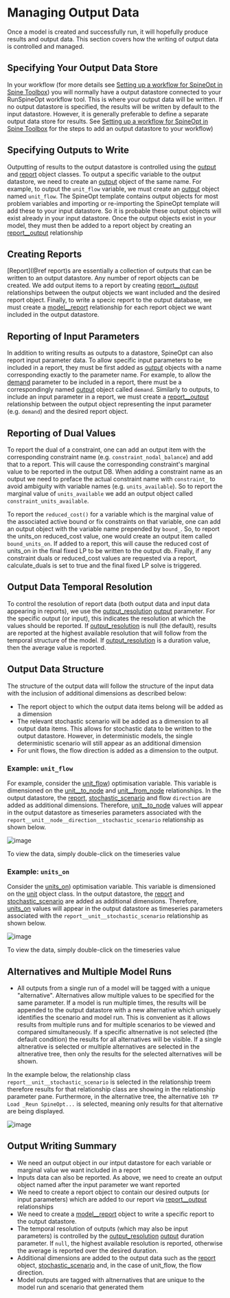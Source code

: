 # Managing Output Data

Once a model is created and successfully run, it will hopefully produce results and output data. This section covers how the writing of output data is controlled and managed.

## Specifying Your Output Data Store
In your workflow (for more details see [Setting up a workflow for SpineOpt in Spine Toolbox](@ref)) you will normally have a output datastore connected to your RunSpineOpt workflow tool. This is where your output data will be written. If no output datastore is specified, the results will be written by default to the input datastore. However, it is generally preferable to define a separate output data store for results. See [Setting up a workflow for SpineOpt in Spine Toolbox](@ref) for the steps to add an output datastore to your workflow)

## Specifying Outputs to Write
Outputting of results to the output datastore is controlled using the [output](@ref) and [report](@ref) object classes. To output a specific variable to the output datastore, we need to create an [output](@ref) object of the same name. For example, to output the `unit_flow` variable, we must create an [output](@ref) object named `unit_flow`. The SpineOpt template contains output objects for most problem variables and importing or re-importing the SpineOpt template will add these to your input datastore. So it is probable these output objects will exist already in your input datastore. Once the output objects exist in your model, they must then be added to a report object by creating an [report\_\_output](@ref) relationship

## Creating Reports
[Report](@ref report)s are essentially a collection of outputs that can be written to an output datastore. Any number of report objects can be created. We add output items to a report by creating [report\_\_output](@ref) relationships between the output objects we want included and the desired report object. Finally, to write a specic report to the output database, we must create a [model\_\_report](@ref) relationship for each report object we want included in the output datastore.

## Reporting of Input Parameters
In addition to writing results as outputs to a datastore, SpineOpt can also report input parameter data. To allow specific input parameters to be included in a report, they must be first added as [output](@ref) objects with a name corresponding exactly to the parameter name. For example, to allow the [demand](@ref) parameter to be included in a report, there must be a correspondingly named [output](@ref) object called `demand`. Similarly to outputs, to include an input parameter in a report, we must create a [report\_\_output](@ref) relationship between the output object representing the input parameter (e.g. `demand`) and the desired report object.

## Reporting of Dual Values
To report the dual of a constraint, one can add an output item with the corresponding constraint name (e.g. `constraint_nodal_balance`) and add that to a report. This will cause the corresponding constraint's marginal value to be reported in the output DB. When adding a constraint name as an output we need to preface the actual constraint name with `constraint_` to avoid ambiguity with variable names (e.g. `units_available`). So to report the marginal value of `units_available` we add an output object called `constraint_units_available`.

To report the `reduced_cost()` for a variable which is the marginal value of the associated active bound or fix constraints
on that variable, one can add an output object with the variable name prepended by `bound_`. So, to report the units_on reduced_cost value, one would create an output item called `bound_units_on`. If added to a report, this will cause the reduced cost of units_on in the final fixed LP to be written to the output db.
Finally, if any constraint duals or reduced_cost values are requested via a report, calculate_duals is set to true and the final fixed LP solve is triggered.

## Output Data Temporal Resolution
To control the resolution of report data (both output data and input data appearing in reports), we use the [output\_resolution](@ref) [output](@ref) parameter. For the specific output (or input), this indicates the resolution at which the values should be reported. If [output\_resolution](@ref) is null (the default), results are reported at the highest available resolution that will follow from the temporal structure of the model. If [output\_resolution](@ref) is a duration value, then the average value is reported. 

## Output Data Structure
The structure of the output data will follow the structure of the input data with the inclusion of additional dimensions as described below:
 - The report object to which the output data items belong will be added as a dimension
 - The relevant stochastic scenario will be added as a dimension to all output data items. This allows for stochastic data to be written to the output datastore. However, in deterministic models, the single deterministic scenario will still appear as an additional dimension
 - For unit flows, the flow direction is added as a dimension to the output. 

### Example: `unit_flow`
 For example, consider the [unit\_flow](@ref)) optimisation variable. This variable is dimensioned on the [unit\_\_to_node](@ref) and [unit\_\_from_node](@ref) relationships. In the output datastore, the [report](@ref), [stochastic\_scenario](@ref) and flow `direction` are added as additional dimensions. Therefore, [unit\_\_to_node](@ref) values will appear in the output datastore as timeseries parameters associated with the `report__unit__node__direction__stochastic_scenario` relationship as shown below.

![image](https://github.com/Spine-project/SpineOpt.jl/blob/master/docs/src/figs/output_data_unit_flow.png?raw=true)

To view the data, simply double-click on the timeseries value

### Example: `units_on`
 Consider the [units\_on](@ref)) optimisation variable. This variable is dimensioned on the [unit](@ref) object class. In the output datastore, the [report](@ref) and [stochastic\_scenario](@ref) are added as additional dimensions. Therefore, [units\_on](@ref) values will appear in the output datastore as timeseries parameters associated with the `report__unit__stochastic_scenario` relationship as shown below.

![image](https://github.com/Spine-project/SpineOpt.jl/blob/1d158d7f76e0dc4d6952c6f6f95c21c4c0dc803d/docs/src/figs/output_data_units_on.png?raw=true)

To view the data, simply double-click on the timeseries value

## Alternatives and Multiple Model Runs
- All outputs from a single run of a model will be tagged with a unique "alternative". Alternatives allow multiple values to be specified for the same parameter. If a model is run multiple times, the results will be appended to the output datastore with a new alternative which uniquely identifies the scenario and model run. This is convenient as it allows results from multiple runs and for multiple scenarios to be viewed and compared simultaneously. If a specific altnernative is not selected (the default condition) the results for all alternatives will be visible. If a single altnerative is selected or multiple alternatives are selected in the altnerative tree, then only the results for the selected alternatives will be shown. 

In the example below, the relationship class `report__unit__stochastic_scenario` is selected in the relationship treem therefore results for that relationship class are showing in the relationship parameter pane. Furthermore, in the alternative tree, the alternative `10h TP Load _Reun SpineOpt...` is selected, meaning only results for that alternative are being displayed.

![image](https://github.com/Spine-project/SpineOpt.jl/blob/master/docs/src/figs/output_data_altneratives.png?raw=true)

## Output Writing Summary
 - We need an output object in our intput datastore for each variable or marginal value we want included in a report
 - Inputs data can also be reported. As above, we need to create an output object named after the input parameter we want reported 
 - We need to create a report object to contain our desired outputs (or input parameters) which are added to our report via [report\_\_output](@ref) relationships
 - We need to create a [model\_\_report](@ref) object to write a specific report to the output datastore.
 - The temporal resolution of outputs (which may also be input parameters) is controlled by the [output\_resolution](@ref) [output](@ref) duration parameter. If `null`, the highest available resolution is reported, otherwise the average is reported over the desired duration. 
 - Additional dimensions are added to the output data such as the [report](@ref) object, [stochastic\_scenario](@ref) and, in the case of unit_flow, the flow direction. 
 - Model outputs are tagged with altnernatives that are unique to the model run and scenario that generated them
